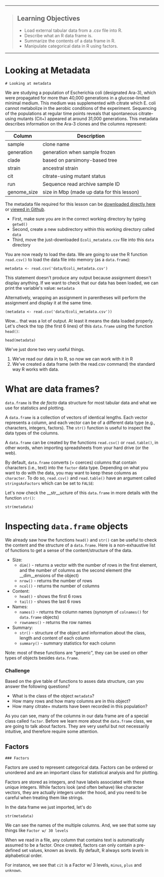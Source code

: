 
------------

> ## Learning Objectives
>
> * Load external tabular data from a .csv file into R.
> * Describe what an R data frame is.
> * Summarize the contents of a data frame in R.
> * Manipulate categorical data in R using factors.


------------

# Looking at Metadata

```
# Looking at metadata
```

We are studying a population of Escherichia coli (designated Ara-3), which were propagated for more than 40,000 generations in a glucose-limited minimal medium. This medium was supplemented with citrate which E. coli cannot metabolize in the aerobic conditions of the experiment. Sequencing of the populations at regular time points reveals that spontaneous citrate-using mutants (Cit+) appeared at around 31,000 generations. This metadata describes information on the Ara-3 clones and the columns represent:

| Column           | Description                                |
|------------------|--------------------------------------------|
| sample           | clone name					|
| generation       | generation when sample frozen		|
| clade            | based on parsimony-based tree		|
| strain           | ancestral strain				|
| cit              | citrate-using mutant status		|
| run              | Sequence read archive sample ID		|
| genome_size      | size in Mbp (made up data for this lesson) |





The metadata file required for this lesson can be [downloaded directly here](https://raw.githubusercontent.com/datacarpentry/R-genomics/gh-pages/data/Ecoli_metadata.csv) or [viewed in Github](./data/Ecoli_metadata.csv).

- First, make sure you are in the correct working directory by typing `getwd()`
- Second, create a new subdirectory within this working directory called `data`
- Third, move the just-downloaded `Ecoli_metadata.csv` file into this `data` directory

You are now ready to load the data. We are going to use the R function  `read.csv()` to load the data file into memory (as a `data.frame`):

```
metadata <- read.csv('data/Ecoli_metadata.csv')
```

This statement doesn't produce any output because assignment doesn't display
anything. If we want to check that our data has been loaded, we can print the
variable's value: `metadata`

Alternatively, wrapping an assignment in parentheses will perform the assignment
and display it at the same time.

```
(metadata <- read.csv('data/Ecoli_metadata.csv'))
```

Wow... that was a lot of output. At least it means the data loaded properly. Let's check the top (the first 6 lines) of this `data.frame` using the function `head()`:

```
head(metadata)
```

We've just done two very useful things.
1. We've read our data in to R, so now we can work with it in R
2. We've created a data frame (with the read.csv command) the
standard way R works with data.

# What are data frames?

`data.frame` is the _de facto_ data structure for most tabular data and what we
use for statistics and plotting.

A `data.frame` is a collection of vectors of identical lengths. Each vector
represents a column, and each vector can be of a different data type (e.g.,
characters, integers, factors). The `str()` function is useful to inspect the
data types of the columns.

A `data.frame` can be created by the functions `read.csv()` or `read.table()`, in
other words, when importing spreadsheets from your hard drive (or the web).

By default, `data.frame` converts (= coerces) columns that contain characters
(i.e., text) into the `factor` data type. Depending on what you want to do with
the data, you may want to keep these columns as `character`. To do so,
`read.csv()` and `read.table()` have an argument called `stringsAsFactors` which
can be set to `FALSE`:

Let's now check the __str__ucture of this `data.frame` in more details with the
function `str()`:

```
str(metadata)
```

# Inspecting `data.frame` objects

We already saw how the functions `head()` and `str()` can be useful to check the
content and the structure of a `data.frame`. Here is a non-exhaustive list of
functions to get a sense of the content/structure of the data.

* Size:
    * `dim()` - returns a vector with the number of rows in the first element, and
    the number of columns as the second element (the __dim__ensions of the object)
    * `nrow()` - returns the number of rows
    * `ncol()` - returns the number of columns
* Content:
    * `head()` - shows the first 6 rows
    * `tail()` - shows the last 6 rows
* Names:
    * `names()` - returns the column names (synonym of `colnames()` for `data.frame`
	objects)
   * `rownames()` - returns the row names
* Summary:
   * `str()` - structure of the object and information about the class, length and
	content of  each column
   * `summary()` - summary statistics for each column

Note: most of these functions are "generic", they can be used on other types of
objects besides `data.frame`.


### Challenge

Based on the give table of functions to asses data structure, can you answer the following questions?

* What is the class of the object `metadata`?
* How many rows and how many columns are in this object?
* How many citrate+ mutants have been recorded in this population?


As you can see, many of the columns in our data frame are of a special class called
`factor`. Before we learn more about the `data.frame` class, we are going to
talk about factors. They are very useful but not necessarily intuitive, and
therefore require some attention.


## Factors

```
### Factors
```

Factors are used to represent categorical data. Factors can be ordered or
unordered and are an important class for statistical analysis and for plotting.

Factors are stored as integers, and have labels associated with these unique
integers. While factors look (and often behave) like character vectors, they are
actually integers under the hood, and you need to be careful when treating them
like strings.

In the data frame we just imported, let's do
```
str(metadata)
```

We can see the names of the multiple columns. And, we see that
some say things like `Factor w/ 30 levels`

When we read in a file, any column that contains text is automatically
assumed to be a factor. Once created, factors can only contain a pre-defined set values, known as
*levels*. By default, R always sorts *levels* in alphabetical order.

For instance, we see that `cit` is a Factor w/ 3 levels, `minus`, `plus` and `unknown`.

<!--

You can check this by using the function `levels()`, and check the
number of levels using `nlevels()`:

```
levels(citrate)
nlevels(citrate)
```

Sometimes, the order of the factors does not matter, other times you might want
to specify the order because it is meaningful (e.g., "low", "medium", "high") or
it is required by particular type of analysis. Additionally, specifying the
order of the levels allows to compare levels:

```{r, purl=FALSE, error=TRUE, eval=FALSE}
expression <- factor(c("low", "high", "medium", "high", "low", "medium", "high"))
levels(expression)
expression <- factor(expression, levels=c("low", "medium", "high"))
levels(expression)
min(expression) ## doesn't work
expression <- factor(expression, levels=c("low", "medium", "high"), ordered=TRUE)
levels(expression)
min(expression) ## works!
```

In R's memory, these factors are represented by numbers (1, 2, 3). They are
better than using simple integer labels because factors are self describing:
`"low"`, `"medium"`, and `"high"`" is more descriptive than `1`, `2`, `3`. Which
is low?  You wouldn't be able to tell with just integer data. Factors have this
information built in. It is particularly helpful when there are many levels
(like the species in our example data set).

### Converting factors

If you need to convert a factor to a character vector, simply use
`as.character(x)`.

Converting a factor to a numeric vector is however a little trickier, and you
have to go via a character vector. Compare:

```{r, purl=TRUE, eval=FALSE}
f <- factor(c(1, 5, 10, 2))
as.numeric(f)               ## wrong! and there is no warning...
as.numeric(as.character(f)) ## works...
as.numeric(levels(f))[f]    ## The recommended way.
```

### Challenge

The function `table()` tabulates observations and can be used to create
bar plots quickly. For instance:

```{r wrong-order, results='show', purl=TRUE}
## Question: How can you recreate this plot but by having "control"
## being listed last instead of first?
exprmt <- factor(c("treat1", "treat2", "treat1", "treat3", "treat1", "control",
                   "treat1", "treat2", "treat3"))
table(exprmt)
barplot(table(exprmt))
```


```{r correct-order, purl=FALSE}
exprmt <- factor(exprmt, levels=c("treat1", "treat2", "treat3", "control"))
barplot(table(exprmt))
```
--->
